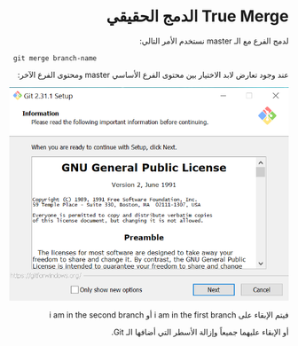 <div dir="rtl">

# True Merge الدمج الحقيقي

لدمج الفرع مع الـ master نستخدم الأمر التالي: 

<div dir="ltr">

```
 git merge branch-name
```
</div>

عند وجود تعارض لابد الاختيار بين محتوى الفرع الأساسي master ومحتوى الفرع الآخر: 

![capture command prompt 2](Screenshots/Capture1.PNG)

فيتم الإبقاء على 
i am in the first branch أو 
i am in the second branch 

أو الإبقاء عليهما جميعاً وإزالة الأسطر التي أضافها الـ Git. 


